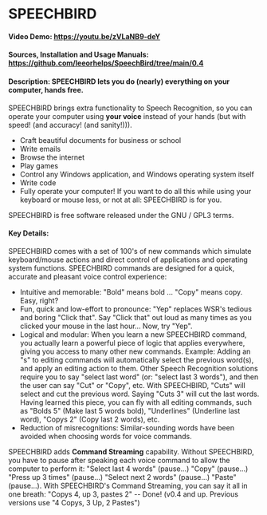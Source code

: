 # SPEECHBIRD
#### Video Demo:  https://youtu.be/zVLaNB9-deY
#### Sources, Installation and Usage Manuals:  https://github.com/leeorhelps/SpeechBird/tree/main/0.4
#### Description: SPEECHBIRD lets you do (nearly) everything on your computer, hands free.
SPEECHBIRD brings extra functionality to Speech Recognition, so you can operate your computer using **your voice** instead of your hands (but with speed! (and accuracy! (and sanity!))).

* Craft beautiful documents for business or school
* Write emails
* Browse the internet
* Play games
* Control any Windows application, and Windows operating system itself
* Write code
* Fully operate your computer!
If you want to do all this while using your keyboard or mouse less, or not at all: SPEECHBIRD is for you.

SPEECHBIRD is free software released under the GNU / GPL3 terms.

#### Key Details:
SPEECHBIRD comes with a set of 100's of new commands which simulate keyboard/mouse actions and direct control of applications and operating system functions. SPEECHBIRD commands are designed for a quick, accurate and pleasant voice control experience:
* Intuitive and memorable: "Bold" means bold ... "Copy" means copy. Easy, right?
* Fun, quick and low-effort to pronounce: "Yep" replaces WSR's tedious and boring "Click that". Say "Click that" out loud as many times as you clicked your mouse in the last hour... Now, try "Yep".
* Logical and modular: When you learn a new SPEECHBIRD command, you actually learn a powerful piece of logic that applies everywhere, giving you access to many other new commands. Example: Adding an "s" to editing commands will automatically select the previous word(s), and apply an editing action to them. Other Speech Recognition solutions require you to say "select last word" (or: "select last 3 words"), and then the user can say "Cut" or "Copy", etc. With SPEECHBIRD, "Cuts" will select and cut the previous word. Saying "Cuts 3" will cut the last words. Having learned this piece, you can fly with all editing commands, such as "Bolds 5" (Make last 5 words bold), "Underlines" (Underline last word), "Copys 2" (Copy last 2 words), etc.
* Reduction of misrecognitions: Similar-sounding words have been avoided when choosing words for voice commands.

SPEECHBIRD adds **Command Streaming** capability. Without SPEECHBIRD, you have to pause after speaking each voice command to allow the computer to perform it:
"Select last 4 words" (pause...) "Copy" (pause...) "Press up 3 times" (pause...) "Select next 2 words" (pause...) "Paste" (pause...).
With SPEECHBIRD's Command Streaming, you can say it all in one breath: "Copys 4, up 3, pastes 2" -- Done!
(v0.4 and up. Previous versions use "4 Copys, 3 Up, 2 Pastes")
